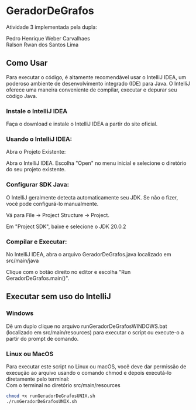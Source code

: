 # GeradorDeGrafos

Atividade 3 implementada pela dupla:

Pedro Henrique Weber Carvalhaes<br>
Ralson Rwan dos Santos Lima

## Como Usar
Para executar o código, é altamente recomendável usar o IntelliJ IDEA, um poderoso ambiente de desenvolvimento integrado (IDE) para Java. O IntelliJ oferece uma maneira conveniente de compilar, executar e depurar seu código Java.

### Instale o IntelliJ IDEA

Faça o download e instale o IntelliJ IDEA a partir do site oficial.

### Usando o IntelliJ IDEA:

Abra o Projeto Existente:

Abra o IntelliJ IDEA.
Escolha "Open" no menu inicial e selecione o diretório do seu projeto existente.

### Configurar SDK Java:

O IntelliJ geralmente detecta automaticamente seu JDK. Se não o fizer, você pode configurá-lo manualmente.

Vá para File -> Project Structure -> Project.

Em "Project SDK", baixe e selecione o JDK 20.0.2

### Compilar e Executar:

No IntelliJ IDEA, abra o arquivo GeradorDeGrafos.java localizado em src/main/java

Clique com o botão direito no editor e escolha "Run GeradorDeGrafos.main()".

## Executar sem uso do IntelliJ

### Windows

Dê um duplo clique no arquivo runGeradorDeGrafosWINDOWS.bat (localizado em src/main/resources) para executar o script ou execute-o a partir do prompt de comando.

### Linux ou MacOS

Para executar este script no Linux ou macOS, você deve dar permissão de execução ao arquivo usando o comando chmod e depois executá-lo diretamente pelo terminal:
<br>Com o terminal no diretório src/main/resources

```bash
chmod +x runGeradorDeGrafosUNIX.sh
./runGeradorDeGrafosUNIX.sh
```
